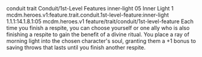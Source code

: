 <ability>
  <metadata>
    <class>conduit</class>
    <feature_type>trait</feature_type>
    <file_dpath>Conduit/1st-Level Features</file_dpath>
    <item_id>inner-light</item_id>
    <item_index>05</item_index>
    <item_name>Inner Light</item_name>
    <level>1</level>
    <scc>mcdm.heroes.v1:feature.trait.conduit.1st-level-feature:inner-light</scc>
    <scdc>1.1.1:14.1.8.1:05</scdc>
    <source>mcdm.heroes.v1</source>
    <type>feature/trait/conduit/1st-level-feature</type>
  </metadata>
  <effects>
    <effect type="mundane">Each time you finish a respite, you can choose yourself or one ally who is also finishing a respite to gain the benefit of a divine ritual. You place a ray of morning light into the chosen character&apos;s soul, granting them a +1 bonus to saving throws that lasts until you finish another respite.</effect>
  </effects>
</ability>
